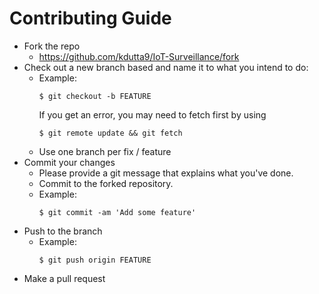 # Contributing Guide

- Fork the repo
  - <https://github.com/kdutta9/IoT-Surveillance/fork>
- Check out a new branch based and name it to what you intend to do:
  - Example:
    ````
    $ git checkout -b FEATURE
    ````
    If you get an error, you may need to fetch first by using
    ````
    $ git remote update && git fetch
    ````
  - Use one branch per fix / feature
- Commit your changes
  - Please provide a git message that explains what you've done.
  - Commit to the forked repository.
  - Example:
    ````
    $ git commit -am 'Add some feature'
    ````
- Push to the branch
  - Example:
    ````
    $ git push origin FEATURE
    ````
- Make a pull request
